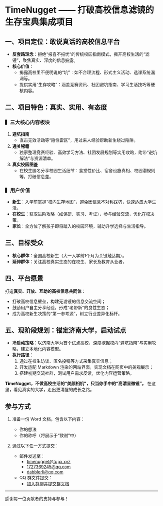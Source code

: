 # TimeNugget —— 打破高校信息滤镜的生存宝典集成项目

## 一、项目定位：敢说真话的高校信息平台

- **反套路理念**：拒绝“报喜不报忧”的传统校园指南模式，撕开高校生活的“滤镜”，聚焦真实、深度的信息披露。
- **核心价值**：
  - 揭露高校里不便明说的“坑”：如不合理流程、形式主义活动、选课系统漏洞等。
  - 提供实用“生存攻略”：涵盖竞赛资讯、社团避坑指南、学习生活技巧等硬核内容。

## 二、项目特色：真实、实用、有态度

### ▍三大核心内容板块

1. **避坑指南**
   - 直击无效活动等“隐性雷区”，用过来人经验帮助新生绕过陷阱。
2. **通关秘籍**
   - 独家整理竞赛经验、高效学习方法、社团发展规划等实用攻略，附带“避坑解法”与资源清单。
3. **真实校园图鉴**
   - 在校生匿名分享校园生活细节：食堂性价比、宿舍设施真相、校园潜规则等，打破信息差。

### ▍用户价值

- **新生**：入学前掌握“校内生存地图”，避免因信息不对称踩坑，快速适应大学生活。
- **在校生**：获取进阶攻略（如保研、实习、考证），参与经验交流，优化在校决策。
- **家长**：全方位了解孩子即将踏入的校园环境，辅助升学选择与生活指导。

## 三、目标受众

- **核心群体**：全国高校新生（大一入学前1个月为关键触达期）。
- **延伸群体**：关注高校真实生态的在校生、家长及教育从业者。

## 四、平台愿景

打造**真实、开放、互助的高校信息共同体**：

- 打破高校信息壁垒，构建无滤镜的信息交流空间；
- 鼓励用户自主分享经验，形成“老带新”的良性生态；
- 成为高校新生决策的“第一参考源”，树立行业差异化标杆。

## 五、现阶段规划：锚定济南大学，启动试点

- **冷启动策略**：以济南大学为首个试点高校，深度挖掘校内“避坑指南”与实用攻略，建立本地化内容模型。
- **执行路径**：
  1. 通过在校生访谈、匿名投稿等方式采集真实信息；
  2. 开发适配 Markdown 渲染的网站界面，实现文档在网页中的美观展示；
  3. 搭建初期交流社群，测试用户需求反馈，优化内容运营策略。

**TimeNugget，不做高校生活的“美颜相机”，只当你手中的“高清显微镜”。**
在这里，看见真实的大学，走出更清醒的成长之路。

## 参与方式

1. 准备一份 Word 文档，包含以下内容：  
   - 你的想法  
   - 你的称呼（将展示于“致谢”中）  

2. 通过以下任一方式提交：  
   - 邮件发送至：  
     - <timenugget@tupx.xyz>  
     - <1727369245@qq.com>  
     - <dabblerli@qq.com>  
   - QQ 群文件提交：  
     - [加入群聊并提交群文档](http://qm.qq.com/cgi-bin/qm/qr?_wv=1027&k=tXOsaPqZw_uTCdyg2Oj4i9lrFYemnwo2&authKey=QMuIYrJ%2FC2hS7kkoDn0%2FuoxuFqXonuL5mZpGhXGbsgjxYIPrDDRJimVk0bYcMj5I&noverify=0&group_code=348025806)

---

感谢每一位贡献者的支持与参与！
